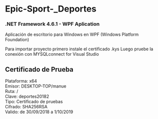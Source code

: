 ﻿# Epic-Sport-_Deportes

### .NET Framework 4.6.1 - WPF Aplication

Aplicación de escritorio para Windows en WPF (Windows Platform Foundation)


Para importar proyecto primero instale el certificado .kys
Luego pruebe la conexión con MYSQLconnect for Visual Studio


## Certificado de Prueba

Plataforma: x64  
Emisor: DESKTOP-TOP/manue  
Ruta: /  
Clave: deportes20182  
Tipo: Certificado de pruebas  
Cifrado: SHA256RSA  
Valido: de 30/09/2018 a 1/10/2019  
